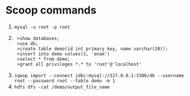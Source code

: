 # Scoop commands

1. `mysql -u root -p root`
2. ```
    >show databases;
    >use db;
    >create table demo(id int primary key, name varchar(20));  
    >insert into demo values(1, 'anam')
    >select * from demo;
    >grant all privileges *.* to 'root'@'localhost'
    ```
3. `sqoop import --connect jdbc:mysql://127.0.0.1:3306/db --username root --password root --table demo -m 1`
4. `hdfs dfs -cat /demo/output_file_name`
